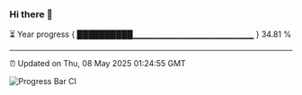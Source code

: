 ### Hi there 👋

⏳ Year progress { ██████████▁▁▁▁▁▁▁▁▁▁▁▁▁▁▁▁▁▁▁▁ } 34.81 %

---

⏰ Updated on Thu, 08 May 2025 01:24:55 GMT

![Progress Bar CI](https://github.com/JuvenileQ/Progress-Bar-CI/workflows/main/badge.svg)
